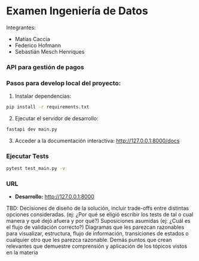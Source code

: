 # Examen Ingeniería de Datos

Integrantes:
- Matías Caccia
- Federico Hofmann
- Sebastián Mesch Henriques

### API para gestión de pagos

### Pasos para develop local del proyecto:

1. Instalar dependencias:
```bash
pip install -r requirements.txt
```

2. Ejecutar el servidor de desarrollo:
```bash
fastapi dev main.py
```

3. Acceder a la documentación interactiva:
   http://127.0.0.1:8000/docs 


### Ejecutar Tests

```bash
pytest test_main.py -v
```

### URL 
- **Desarrollo:** http://127.0.0.1:8000

TBD:
Decisiones de diseño de la solución, incluir trade-offs entre distintas opciones consideradas. (ej: ¿Por qué se eligió escribir los tests de tal o cual manera y qué dejó afuera y por qué?)
Suposiciones asumidas (ej: ¿Cuál es el flujo de validación correcto?)
Diagramas que les parezcan razonables para visualizar, estructura, flujo de información, transiciones de estados o cualquier otro que les parezca razonable.
Demás puntos que crean relevantes que demuestre comprensión y aplicación de los tópicos vistos en la materia

